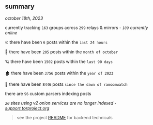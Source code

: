 
## summary
_october 18th, 2023_

currently tracking `163` groups across `299` relays & mirrors - _`109` currently online_

⏲ there have been `6` posts within the `last 24 hours`

🦈 there have been `205` posts within the `month of october`

🪐 there have been `1502` posts within the `last 90 days`

🏚 there have been `3756` posts within the `year of 2023`

🦕 there have been `8446` posts `since the dawn of ransomwatch`

there are `96` custom parsers indexing posts

_`20` sites using v2 onion services are no longer indexed - [support.torproject.org](https://support.torproject.org/onionservices/v2-deprecation/)_

> see the project [README](https://github.com/joshhighet/ransomwatch#ransomwatch--) for backend technicals
